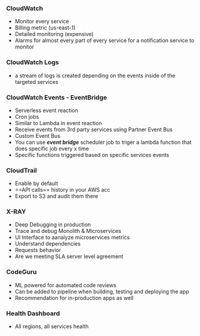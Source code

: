 ### CloudWatch
- Monitor every service
- Billing metric (us-east-1)
- Detailed monitoring (expensive)
- Alarms for almost every part of every service for a notification service to monitor
### CloudWatch Logs
- a stream of logs is created depending on the events inside of the targeted services
### CloudWatch Events - EventBridge
- Serverless event reaction
- Cron jobs
- Similar to Lambda in event reaction
- Receive events from 3rd party services using Partner Event Bus
- Custom Event Bus 
- You can use ***event bridge*** scheduler job to triger a lambda function that does specific job every x time
- Specific functions triggered based on specific services events 
### CloudTrail
- Enable by default
- ==API calls== history in your AWS acc
- Export to S3 and audit them there
### X-RAY
- Deep Debugging in production
- Trace and debug Monolith & Microservices
- UI Interface to aanalyze microservices metrics
- Understand dependencies
- Requests behavior
- Are we meeting SLA server level agreement
### CodeGuru
- ML powered for automated code reviews
- Can be added to pipeline when building, testing and deploying the app
- Recommendation for in-production apps as well
### Health Dashboard
- All regions, all services health